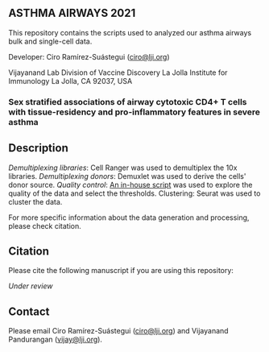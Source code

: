 ## ASTHMA AIRWAYS 2021

This repository contains the scripts used to analyzed our asthma airways bulk and single-cell data.

Developer: Ciro Ramírez-Suástegui (ciro@lji.org)

Vijayanand Lab
Division of Vaccine Discovery
La Jolla Institute for Immunology
La Jolla, CA 92037, USA

### Sex stratified associations of airway cytotoxic CD4+ T cells with tissue-residency and pro-inflammatory features in severe asthma

Description
---

*Demultiplexing libraries*: Cell Ranger was used to demultiplex the 10x libraries.
*Demultiplexing donors*: Demuxlet was used to derive the cells' donor source.
*Quality control*: [An in-house script](https://github.com/vijaybioinfo/quality_control/blob/main/single_cell.R) was used to explore the quality of the data and select the thresholds.
Clustering: Seurat was used to cluster the data.

For more specific information about the data generation and processing, please check citation.

Citation
---
Please cite the following manuscript if you are using this repository:

*Under review*

Contact
---
Please email Ciro Ramírez-Suástegui (ciro@lji.org) and Vijayanand Pandurangan (vijay@lji.org).
